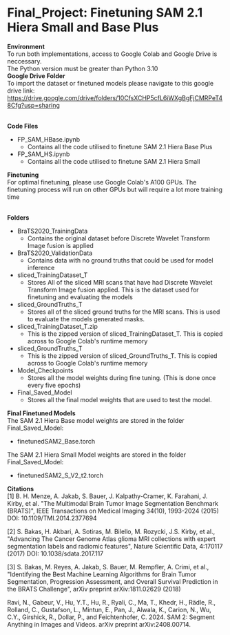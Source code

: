 # Final_Project: Finetuning SAM 2.1 Hiera Small and Base Plus
**Environment**<br>
To run both implementations, access to Google Colab and Google Drive is neccessary. <br>
The Python version must be greater than Python 3.10 <br>
**Google Drive Folder**<br>
To import the dataset or finetuned models please navigate to this google drive link: <br>
https://drive.google.com/drive/folders/10CfsXCHP5cfL6iWXgBgFjCMRPeT48Cfg?usp=sharing

<br>**Code Files**<br>
* FP_SAM_HBase.ipynb <br>
  * Contains all the code utilised to finetune SAM 2.1 Hiera Base Plus <br>
* FP_SAM_HS.ipynb <br>
  * Contains all the code utilised to finetune SAM 2.1 Hiera Small<br>

**Finetuning**<br>
For optimal finetuning, please use Google Colab's A100 GPUs. The finetuning process will run on other GPUs but will require a lot more training time <br>

<br> **Folders** <br>
* BraTS2020_TrainingData<br>
  * Contains the original dataset before Discrete Wavelet Transform Image fusion is applied<br>
* BraTS2020_ValidationData<br>
  * Contains data with no ground truths that could be used for model inference<br>
* sliced_TrainingDataset_T<br>
  * Stores All of the sliced MRI scans that have had Discrete Wavelet Transform Image fusion applied. This is the dataset used for finetuning and evaluating the models<br>
* sliced_GroundTruths_T<br>
  * Stores all of the sliced ground truths for the MRI scans. This is used to evaluate the models generated masks.<br>
* sliced_TrainingDataset_T.zip<br>
  * This is the zipped version of sliced_TrainingDataset_T. This is copied across to Google Colab's runtime memory<br>
* sliced_GroundTruths_T<br>
  * This is the zipped version of sliced_GroundTruths_T. This is copied across to Google Colab's runtime memory<br>
* Model_Checkpoints<br>
  * Stores all the model weights during fine tuning. (This is done once every five epochs)<br>
* Final_Saved_Model<br>
  * Stores all the final model weights that are used to test the model.<br>


**Final Finetuned Models**<br>
The SAM 2.1 Hiera Base model weights are stored in the folder Final_Saved_Model:
* finetunedSAM2_Base.torch

The SAM 2.1 Hiera Small Model weights are stored in the folder Final_Saved_Model:
* finetunedSAM2_S_V2_t2.torch

**Citations**<br>
[1] B. H. Menze, A. Jakab, S. Bauer, J. Kalpathy-Cramer, K. Farahani, J. Kirby, et al. "The Multimodal Brain Tumor Image Segmentation Benchmark (BRATS)", IEEE Transactions on Medical Imaging 34(10), 1993-2024 (2015) DOI: 10.1109/TMI.2014.2377694 <br>

[2] S. Bakas, H. Akbari, A. Sotiras, M. Bilello, M. Rozycki, J.S. Kirby, et al., "Advancing The Cancer Genome Atlas glioma MRI collections with expert segmentation labels and radiomic features", Nature Scientific Data, 4:170117 (2017) DOI: 10.1038/sdata.2017.117 <br>

[3] S. Bakas, M. Reyes, A. Jakab, S. Bauer, M. Rempfler, A. Crimi, et al., "Identifying the Best Machine Learning Algorithms for Brain Tumor Segmentation, Progression Assessment, and Overall Survival Prediction in the BRATS Challenge", arXiv preprint arXiv:1811.02629 (2018) <br>

Ravi, N., Gabeur, V., Hu, Y.T., Hu, R., Ryali, C., Ma, T., Khedr, H., Rädle, R., Rolland, C., Gustafson, L., Mintun, E., Pan, J., Alwala, K., Carion, N., Wu, C.Y., Girshick, R., Dollar, P., and Feichtenhofer, C. 2024. SAM 2: Segment Anything in Images and Videos. arXiv preprint arXiv:2408.00714. <br>



